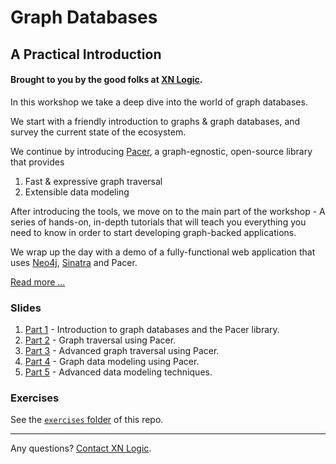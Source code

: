 # Graph Databases

## A Practical Introduction

#### Brought to you by the good folks at [XN Logic](http://xnlogic.com). 

In this workshop we take a deep dive into the world of graph databases.

We start with a friendly introduction to graphs & graph databases, and survey the current state of the ecosystem.

We continue by introducing [Pacer](https://github.com/xnlogic/pacer), a graph-egnostic, open-source library that provides
 1. Fast & expressive graph traversal
 2. Extensible data modeling

After introducing the tools, we move on to the main part of the workshop - A series of hands-on, in-depth tutorials that will teach you everything you need to know in order to start developing graph-backed applications.

We wrap up the day with a demo of a fully-functional web application that uses [Neo4j](http://neo4j.com/), [Sinatra](http://www.sinatrarb.com/) and Pacer.

[Read more ...](http://xnlogic.github.io/pacer-northwind/)


### Slides

 1. [Part 1](http://slides.com/xnlogic/graph-training-1#/) - Introduction to graph databases and the Pacer library.
 2. [Part 2](http://slides.com/xnlogic/graph-training-2#/) - Graph traversal using Pacer.
 3. [Part 3](http://slides.com/xnlogic/graph-training-3#/) - Advanced graph traversal using Pacer.
 4. [Part 4](http://slides.com/xnlogic/graph-training-4#/) - Graph data modeling using Pacer.
 5. [Part 5](http://slides.com/xnlogic/graph-training-5#/) - Advanced data modeling techniques.


### Exercises

See the [`exercises` folder](exercises) of this repo.

----

Any questions? [Contact XN Logic](http://xnlogic.com/contact-us/#contact-details).
